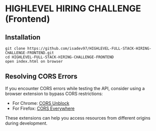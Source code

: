 # HIGHLEVEL HIRING CHALLENGE (Frontend)

## Installation

```
git clone https://github.com/isadev97/HIGHLEVEL-FULL-STACK-HIRING-CHALLENGE-FRONTEND.git
cd HIGHLEVEL-FULL-STACK-HIRING-CHALLENGE-FRONTEND
open index.html on browser
```

## Resolving CORS Errors

If you encounter CORS errors while testing the API, consider using a browser extension to bypass CORS restrictions:

- For Chrome: [CORS Unblock](https://chromewebstore.google.com/detail/cors-unblock/lfhmikememgdcahcdlaciloancbhjino?hl=en)
- For Firefox: [CORS Everywhere](https://addons.mozilla.org/en-US/firefox/addon/cors-everywhere/)

These extensions can help you access resources from different origins during development.

